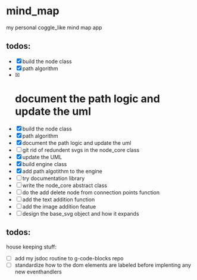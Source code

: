 # mind_map

my personal coggle_like mind map app

## todos:

- [x] build the node class
- [x] path algorithm
- [x] # document the path logic and update the uml
- [x] build the node class
- [x] path algorithm
- [x] document the path logic and update the uml
- [ ] git rid of redundent svgs in the node_core class
- [x] update the UML
- [x] build engine class
- [x] add path algotithm to the engine
- [ ] try documentation library
- [ ] write the node_core abstract class
- [ ] do the add delete node from connection points function
- [ ] add the text addition function
- [ ] add the image addition featue
- [ ] design the base_svg object and how it expands

## todos:

house keeping stuff:

- [ ] add my jsdoc routine to g-code-blocks repo
- [ ] standardize how to the dom elements are labeled before implenting any new eventhandlers
